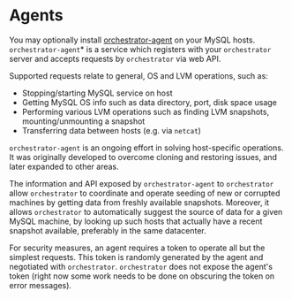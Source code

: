 # Agents

You may optionally install [orchestrator-agent](https://github.com/openark/orchestrator-agent) on your MySQL hosts.
`orchestrator-agent`* is a service which registers with your `orchestrator` server and accepts requests by `orchestrator` via web API.

Supported requests relate to general, OS and LVM operations, such as:
- Stopping/starting MySQL service on host
- Getting MySQL OS info such as data directory, port, disk space usage
- Performing various LVM operations such as finding LVM snapshots, mounting/unmounting a snapshot
- Transferring data between hosts (e.g. via `netcat`)

`orchestrator-agent` is an ongoing effort in solving host-specific operations. It was originally developed to overcome cloning and restoring issues, and later expanded to other areas.

The information and API exposed by `orchestrator-agent` to `orchestrator` allow `orchestrator` to coordinate and operate seeding of new or corrupted machines by getting data from freshly available snapshots. Moreover, it allows `orchestrator`
to automatically suggest the source of data for a given MySQL machine, by looking up such hosts that actually have a
recent snapshot available, preferably in the same datacenter.

For security measures, an agent requires a token to operate all but the simplest requests. This token is randomly generated by the agent and negotiated with `orchestrator`. `orchestrator` does not expose the agent's token (right now some work needs to be done on obscuring the token on error messages).
